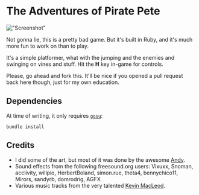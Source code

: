The Adventures of Pirate Pete
=============================

!["Screenshot"](http://eddmorgan.com/misc/pirate-pete-screenshot.png)

Not gonna lie, this is a pretty bad game. But it's built in Ruby, and it's much more fun to work on than to play.

It's a simple platformer, what with the jumping and the enemies and swinging on vines and stuff. Hit the **H** key in-game for controls.

Please, go ahead and fork this. It'll be nice if you opened a pull request back here though, just for my own education.

Dependencies
------------

At time of writing, it only requires [`gosu`](http://www.libgosu.org):

	bundle install

Credits
-------

* I did some of the art, but most of it was done by the awesome [Andy](http://twitter.com/twandy).
* Sound effects from the following freesound.org users: Vixuxx, Snoman, acclivity, willpio, HerbertBoland, simon.rue, theta4, bennychico11, Mirors, sandyrb, domrodrig, AGFX
* Various music tracks from the very talented [Kevin MacLeod](http://incompetech.com/).
